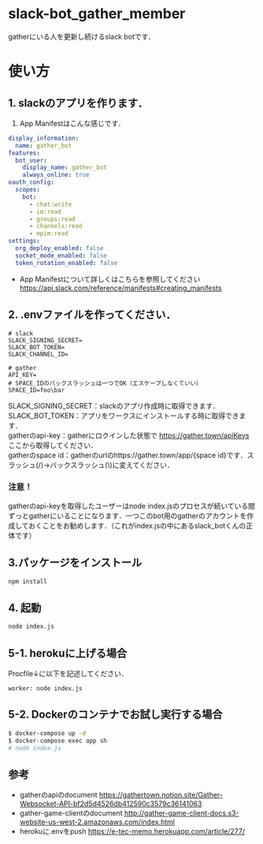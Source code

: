 # slack-bot_gather_member

gatherにいる人を更新し続けるslack botです．

# 使い方
## 1. slackのアプリを作ります．
1. App Manifestはこんな感じです．
```yaml
display_information:
  name: gather_bot
features:
  bot_user:
    display_name: gather_bot
    always_online: true
oauth_config:
  scopes:
    bot:
      - chat:write
      - im:read
      - groups:read
      - channels:read
      - mpim:read
settings:
  org_deploy_enabled: false
  socket_mode_enabled: false
  token_rotation_enabled: false
```
- App Manifestについて詳しくはこちらを参照してください
https://api.slack.com/reference/manifests#creating_manifests

## 2. .envファイルを作ってください．
```
# slack
SLACK_SIGNING_SECRET=
SLACK_BOT_TOKEN=
SLACK_CHANNEL_ID=

# gather
API_KEY=
# SPACE_IDのバックスラッシュは一つでOK（エスケープしなくていい）
SPACE_ID=foo\bar
```
SLACK_SIGNING_SECRET：slackのアプリ作成時に取得できます．  
SLACK_BOT_TOKEN：アプリをワークスにインストールする時に取得できます．  
gatherのapi-key：gatherにロクインした状態で https://gather.town/apiKeys ここから取得してください．  
gatherのspace id：gatherのurlのhttps://gather.town/app/{space id}です．スラッシュ(/)→バックスラッシュ(\\)に変えてください．

### 注意！
gatherのapi-keyを取得したユーザーはnode index.jsのプロセスが続いている間ずっとgatherにいることになります．一つこのbot用のgatherのアカウントを作成しておくことをお勧めします．（これがindex.jsの中にあるslack_botくんの正体です）
## 3.パッケージをインストール
```bash
npm install
```
## 4. 起動
```bash
node index.js
```

## 5-1. herokuに上げる場合
Procfile↓に以下を記述してください．
```Procfile
worker: node index.js
```

## 5-2. Dockerのコンテナでお試し実行する場合
```bash
$ docker-compose up -d
$ docker-compose exec app sh
# node index.js
```

## 参考
- gatherのapiのdocument
https://gathertown.notion.site/Gather-Websocket-API-bf2d5d4526db412590c3579c36141063
- gather-game-clientのdocument
http://gather-game-client-docs.s3-website-us-west-2.amazonaws.com/index.html
- herokuに.envをpush
https://e-tec-memo.herokuapp.com/article/277/